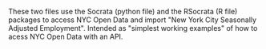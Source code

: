 These two files use the Socrata (python file) and the RSocrata (R file) packages to access NYC Open Data and import "New York City Seasonally Adjusted Employment".  Intended as "simplest working examples" of how to acess NYC Open Data with an API.
